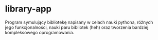 # library-app
Program symulujący bibliotekę napisany w celach nauki pythona, różnych jego funkcjonalności, nauki paru bibliotek (heh) oraz tworzenia bardziej kompleksowego oprogramowania.
